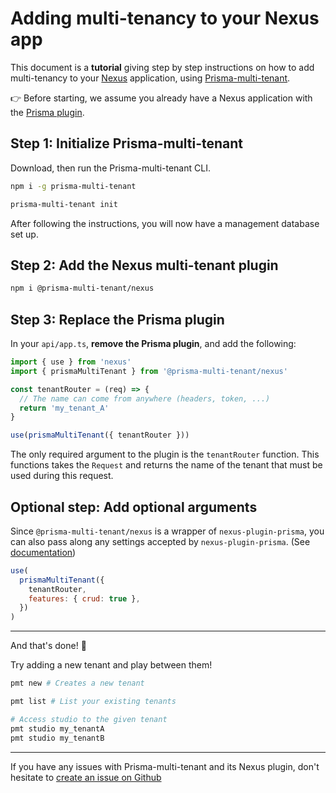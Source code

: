 # Adding multi-tenancy to your Nexus app

This document is a **tutorial** giving step by step instructions on how to add multi-tenancy to your [Nexus](https://nexusjs.org/) application, using [Prisma-multi-tenant](https://github.com/Errorname/prisma-multi-tenant).

👉 Before starting, we assume you already have a Nexus application with the [Prisma plugin](https://nexusjs.org/pluginss/prisma).

## Step 1: Initialize Prisma-multi-tenant

Download, then run the Prisma-multi-tenant CLI.

```sh
npm i -g prisma-multi-tenant

prisma-multi-tenant init
```

After following the instructions, you will now have a management database set up.

## Step 2: Add the Nexus multi-tenant plugin

```sh
npm i @prisma-multi-tenant/nexus
```

## Step 3: Replace the Prisma plugin

In your `api/app.ts`, **remove the Prisma plugin**, and add the following:

```js
import { use } from 'nexus'
import { prismaMultiTenant } from '@prisma-multi-tenant/nexus'

const tenantRouter = (req) => {
  // The name can come from anywhere (headers, token, ...)
  return 'my_tenant_A'
}

use(prismaMultiTenant({ tenantRouter }))
```

The only required argument to the plugin is the `tenantRouter` function. This functions takes the `Request` and returns the name of the tenant that must be used during this request.

## Optional step: Add optional arguments

Since `@prisma-multi-tenant/nexus` is a wrapper of `nexus-plugin-prisma`, you can also pass along any settings accepted by `nexus-plugin-prisma`. (See [documentation](https://nexusjs.org/pluginss/prisma#plugin-settings))

```js
use(
  prismaMultiTenant({
    tenantRouter,
    features: { crud: true },
  })
)
```

---

And that's done! 🎉

Try adding a new tenant and play between them!

```sh
pmt new # Creates a new tenant

pmt list # List your existing tenants

# Access studio to the given tenant
pmt studio my_tenantA
pmt studio my_tenantB
```

---

If you have any issues with Prisma-multi-tenant and its Nexus plugin, don't hesitate to [create an issue on Github](https://github.com/Errorname/prisma-multi-tenant/issues/new)
